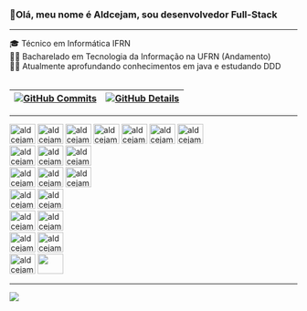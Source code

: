 ### 🙂Olá, meu nome é Aldcejam, sou desenvolvedor Full-Stack

  <hr/>
  🎓 Técnico em Informática IFRN <br>
  👨‍💻 Bacharelado em Tecnologia da Informação na UFRN (Andamento)<br>
  👨‍💻 Atualmente aprofundando conhecimentos em java e estudando DDD
<div style="display: inline_block"><br> 
 
 | [![GitHub Commits](http://github-profile-summary-cards.vercel.app/api/cards/productive-time?username=Aldcejam&theme=dracula&utcOffset=-3)](https://github.com/vn7n24fzkq/github-profile-summary-cards) | [![GitHub Details](http://github-profile-summary-cards.vercel.app/api/cards/profile-details?username=Aldcejam&theme=dracula)](https://github.com/vn7n24fzkq/github-profile-summary-cards) |  
 | ----------- | ----------- |
  <hr/>
  
<div style="display: inline-block;">  
  <img width="45px" height="35px" src="https://cdn.jsdelivr.net/gh/devicons/devicon/icons/html5/html5-original.svg" alt="aldcejam_HTML5"/> 
  <img width="45px" height="35px" src="https://cdn.jsdelivr.net/gh/devicons/devicon/icons/css3/css3-original.svg" alt="aldcejam_CSS3"/>
  <img width="45px" height="35px" src="https://cdn.jsdelivr.net/gh/devicons/devicon/icons/javascript/javascript-plain.svg" alt="aldcejam_JavaScript" />
  <img width="45px" height="35px" src="https://cdn.jsdelivr.net/gh/devicons/devicon/icons/typescript/typescript-plain.svg" alt="aldcejam_TypeScript" />
</div> 

<div style="display: inline-block;">
  <img width="45px" height="35px" src="https://cdn.jsdelivr.net/gh/devicons/devicon/icons/sass/sass-original.svg" alt="aldcejam_Sass"/>
  <img width="45px" height="35px" src="https://cdn.jsdelivr.net/gh/devicons/devicon/icons/tailwindcss/tailwindcss-plain.svg" alt="aldcejam_Tailwind CSS" />
  <img width="45px" height="35px" src="https://cdn.jsdelivr.net/gh/devicons/devicon/icons/materialui/materialui-original.svg" alt="aldcejam_Material-UI" />
</div> 
<div>
  <img width="45px" height="35px" src="https://cdn.jsdelivr.net/gh/devicons/devicon/icons/storybook/storybook-original.svg" alt="aldcejam_storybook" />
  <img width="45px" height="35px" src="https://cdn.jsdelivr.net/gh/devicons/devicon/icons/redux/redux-original.svg" alt="aldcejam_redux" />
  <img width="45px" height="35px" src="https://cdn.jsdelivr.net/gh/devicons/devicon/icons/jest/jest-plain.svg" alt="aldcejam_Jest" />
          
</div>

<div style="display: inline-block;"> 
  <img width="45px" height="35px" src="https://cdn.jsdelivr.net/gh/devicons/devicon/icons/angularjs/angularjs-plain.svg" alt="aldcejam_AngularJS" />
  <img width="45px" height="35px" src="https://cdn.jsdelivr.net/gh/devicons/devicon/icons/react/react-original.svg" alt="aldcejam_React" />
  <img width="45px" height="35px" src="https://cdn.jsdelivr.net/gh/devicons/devicon/icons/nextjs/nextjs-original.svg" alt="aldcejam_Next.js" />
</div>

<div>
  <img width="45px" height="35px" src="https://cdn.jsdelivr.net/gh/devicons/devicon/icons/nodejs/nodejs-original.svg" alt="aldcejam_Node.js" />
  <img width="45px" height="35px" src="https://cdn.jsdelivr.net/gh/devicons/devicon/icons/express/express-original-wordmark.svg" alt="aldcejam_Express.js" /> 
</div>

<div>
  <img width="45px" height="35px" src="https://cdn.jsdelivr.net/gh/devicons/devicon/icons/java/java-original-wordmark.svg" alt="aldcejam_Java" />
  <img width="45px" height="35px" src="https://cdn.jsdelivr.net/gh/devicons/devicon/icons/spring/spring-original.svg" alt="aldcejam_Spring" />
</div>
<div>
  <img width="45px" height="35px" src="https://cdn.jsdelivr.net/gh/devicons/devicon/icons/mysql/mysql-original-wordmark.svg" alt="aldcejam_mysql"/>
  <img width="45px" height="35px" src="https://cdn.jsdelivr.net/gh/devicons/devicon/icons/postgresql/postgresql-original-wordmark.svg" alt="aldcejam_postgresql"/>
          
</div>
<div>
  <img width="45px" height="35px" src="https://cdn.jsdelivr.net/gh/devicons/devicon/icons/docker/docker-original-wordmark.svg" alt="aldcejam_Docker" />  
  <img width="45px" height="35px" src="https://cdn.jsdelivr.net/gh/devicons/devicon/icons/linux/linux-original.svg" ald="aldcejam_Linux" />
</div>
 <hr style="border-color: #00ff00;"/>
 
 <div style="">
   <div align='left'>
<a height="150em" href="http://www.github.com/Aldcejam">
  <img src="https://github-readme-streak-stats.herokuapp.com/?user=Aldcejam&stroke=bd93f9&background=171717&ring=3382ed&fire=3382ed&currStreakNum=bd93f9&currStreakLabel=3382ed&sideNums=bd93f9&sideLabels=bd93f9&dates=bd93f9&hide_border=true" /></a>
</div>
 </div>


